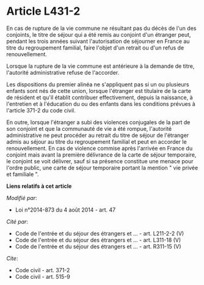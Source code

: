 # Article L431-2

En cas de rupture de la vie commune ne résultant pas du décès de l'un des conjoints, le titre de séjour qui a été remis au
conjoint d'un étranger peut, pendant les trois années suivant l'autorisation de séjourner en France au titre du regroupement
familial, faire l'objet d'un retrait ou d'un refus de renouvellement. 

Lorsque la rupture de la vie commune est antérieure à la demande de titre, l'autorité administrative refuse de l'accorder. 

Les dispositions du premier alinéa ne s'appliquent pas si un ou plusieurs enfants sont nés de cette union, lorsque l'étranger
est titulaire de la carte de résident et qu'il établit contribuer effectivement, depuis la naissance, à l'entretien et à
l'éducation du ou des enfants dans les conditions prévues à l'article 371-2 du code civil. 

En outre, lorsque                      l'étranger a subi des violences conjugales de la part de son conjoint et que la
communauté de vie a été rompue, l'autorité administrative ne peut procéder au retrait du titre de séjour de l'étranger admis
au séjour au titre du regroupement familial et peut en accorder le renouvellement. En cas de violence commise après l'arrivée
en France du conjoint mais avant la première délivrance de la carte de séjour temporaire, le conjoint se voit délivrer, sauf
si sa présence constitue une menace pour l'ordre public, une carte de séjour temporaire portant la mention " vie privée et
familiale ".

**Liens relatifs à cet article**

_Modifié par_:

  - Loi n°2014-873 du 4 août 2014 - art. 47

_Cité par_:

  - Code de l'entrée et du séjour des étrangers et ... - art. L211-2-2 (V)
  - Code de l'entrée et du séjour des étrangers et ... - art. L311-18 (V)
  - Code de l'entrée et du séjour des étrangers et ... - art. R311-15 (V)

_Cite_:

  - Code civil - art. 371-2
  - Code civil - art. 515-9
